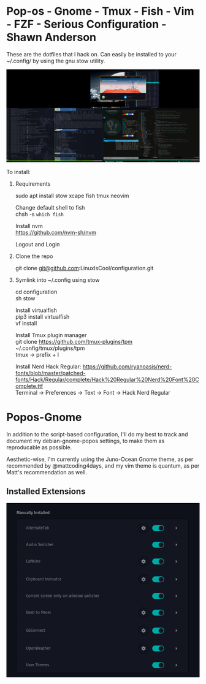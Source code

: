 # Pop-os - Gnome - Tmux - Fish - Vim - FZF - Serious Configuration - Shawn Anderson
These are the dotfiles that I hack on. Can easily be installed to your ~/.config/ by using the gnu stow utility.

<div align="center">
  <img src="https://raw.githubusercontent.com/LinuxIsCool/configuration/master/popos-gnome/Screenshot%20from%202020-09-29%2001-56-33.png"/>
</div>

To install:  
1. Requirements
	
	sudo apt install stow xcape fish tmux neovim
	
	Change default shell to fish  
	chsh -s `which fish`
	
	Install nvm  
	https://github.com/nvm-sh/nvm
		
	Logout and Login 
	
2. Clone the repo  

	git clone git@github.com:LinuxIsCool/configuration.git  
	
3. Symlink into ~/.config using stow  

	cd configuration  
	sh stow  
	
	Install virtualfish  
	pip3 install virtualfish  
	vf install  
	
	Install Tmux plugin manager  
	git clone https://github.com/tmux-plugins/tpm ~/.config/tmux/plugins/tpm  
	tmux -> prefix + I  
	
	Install Nerd Hack Regular: https://github.com/ryanoasis/nerd-fonts/blob/master/patched-fonts/Hack/Regular/complete/Hack%20Regular%20Nerd%20Font%20Complete.ttf  
	Terminal -> Preferences -> Text -> Font -> Hack Nerd Regular  
	
	
# Popos-Gnome
In addition to the script-based configuration, I'll do my best to track and document my debian-gnome-popos settings, to make them as reproducable as possible.

Aesthetic-wise, I'm currently using the Juno-Ocean Gnome theme, as per recommended by @mattcoding4days, and my vim theme is quantum, as per Matt's recommendation as well.

## Installed Extensions
<div align="center">
  <img src="https://raw.githubusercontent.com/LinuxIsCool/configuration/master/popos-gnome/extensions-nov-26-2020.png"/>
</div>
